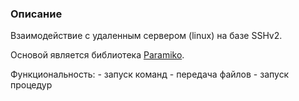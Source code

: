 ### Описание


Взаимодействие с удаленным сервером (linux) на базе SSHv2. 

Основой является библиотека [Paramiko](https://www.paramiko.org/).

Функциональность:
	- запуск команд
	- передача файлов
	- запуск процедур

